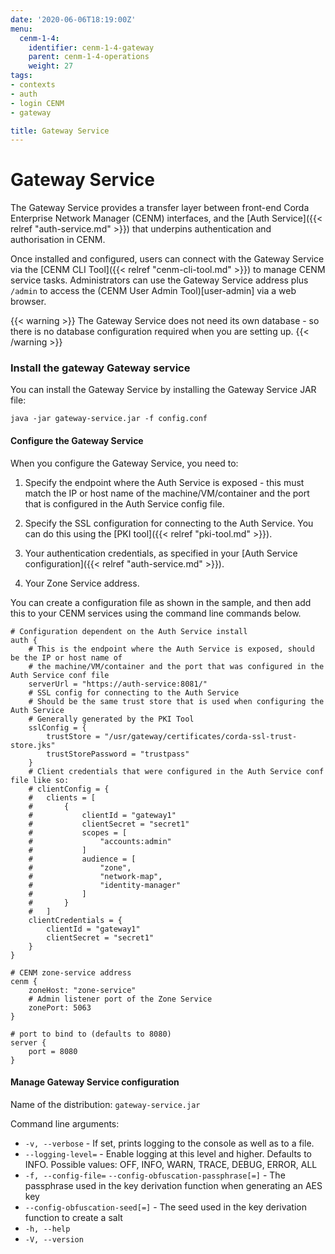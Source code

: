 ```yaml
---
date: '2020-06-06T18:19:00Z'
menu:
  cenm-1-4:
    identifier: cenm-1-4-gateway
    parent: cenm-1-4-operations
    weight: 27
tags:
- contexts
- auth
- login CENM
- gateway

title: Gateway Service
---
```


# Gateway Service


The Gateway Service provides a transfer layer between front-end Corda Enterprise Network Manager (CENM) interfaces, and the [Auth Service]({{< relref "auth-service.md" >}}) that underpins authentication and authorisation in CENM.

Once installed and configured, users can connect with the Gateway Service via the [CENM CLI Tool]({{< relref "cenm-cli-tool.md" >}}) to manage CENM service tasks. Administrators can use the Gateway Service address plus `/admin` to access the (CENM User Admin Tool)[user-admin] via a web browser.

{{< warning >}}
The Gateway Service does not need its own database - so there is no database configuration required when you are setting up.
{{< /warning >}}


### Install the gateway Gateway service

You can install the Gateway Service by installing the Gateway Service JAR file:

`java -jar gateway-service.jar -f config.conf`

#### Configure the Gateway Service

When you configure the Gateway Service, you need to:

1. Specify the endpoint where the Auth Service is exposed - this must match the IP or host name of the machine/VM/container and the port that is configured in the Auth Service config file.

2. Specify the SSL configuration for connecting to the Auth Service. You can do this using the [PKI tool]({{< relref "pki-tool.md" >}}).

3. Your authentication credentials, as specified in your [Auth Service configuration]({{< relref "auth-service.md" >}}).

4. Your Zone Service address.

You can create a configuration file as shown in the sample, and then add this to your CENM services using the command line commands below.

```
# Configuration dependent on the Auth Service install
auth {
    # This is the endpoint where the Auth Service is exposed, should be the IP or host name of
    # the machine/VM/container and the port that was configured in the Auth Service conf file
    serverUrl = "https://auth-service:8081/"
    # SSL config for connecting to the Auth Service
    # Should be the same trust store that is used when configuring the Auth Service
    # Generally generated by the PKI Tool
    sslConfig = {
        trustStore = "/usr/gateway/certificates/corda-ssl-trust-store.jks"
        trustStorePassword = "trustpass"
    }
    # Client credentials that were configured in the Auth Service conf file like so:
    # clientConfig = {
    #   clients = [
    #       {
    #           clientId = "gateway1"
    #           clientSecret = "secret1"
    #           scopes = [
    #               "accounts:admin"
    #           ]
    #           audience = [
    #               "zone",
    #               "network-map",
    #               "identity-manager"
    #           ]
    #       }
    #   ]
    clientCredentials = {
        clientId = "gateway1"
        clientSecret = "secret1"
    }
}

# CENM zone-service address
cenm {
    zoneHost: "zone-service"
    # Admin listener port of the Zone Service
    zonePort: 5063
}

# port to bind to (defaults to 8080)
server {
    port = 8080
}
```

#### Manage Gateway Service configuration

Name of the distribution: `gateway-service.jar`

Command line arguments:

* `-v, --verbose` - If set, prints logging to the console as well as to a file.
* `--logging-level=` - Enable logging at this level and higher. Defaults to INFO. Possible values: OFF, INFO, WARN, TRACE, DEBUG, ERROR, ALL
* `-f, --config-file=` `--config-obfuscation-passphrase[=]` - The passphrase used in the key derivation function when generating an AES key
* `--config-obfuscation-seed[=]` - The seed used in the key derivation function to create a salt
* `-h, --help`
* `-V, --version`
